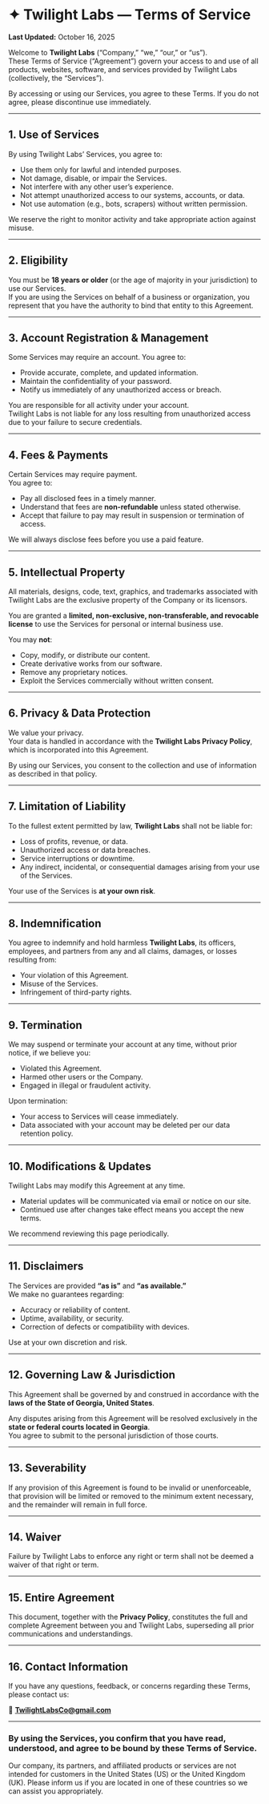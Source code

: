 # ✦ Twilight Labs — Terms of Service
**Last Updated:** October 16, 2025  

Welcome to **Twilight Labs** (“Company,” “we,” “our,” or “us”).  
These Terms of Service (“Agreement”) govern your access to and use of all products, websites, software, and services provided by Twilight Labs (collectively, the “Services”).  

By accessing or using our Services, you agree to these Terms. If you do not agree, please discontinue use immediately.

---

## 1. Use of Services
By using Twilight Labs’ Services, you agree to:
- Use them only for lawful and intended purposes.
- Not damage, disable, or impair the Services.
- Not interfere with any other user’s experience.
- Not attempt unauthorized access to our systems, accounts, or data.
- Not use automation (e.g., bots, scrapers) without written permission.

We reserve the right to monitor activity and take appropriate action against misuse.

---

## 2. Eligibility
You must be **18 years or older** (or the age of majority in your jurisdiction) to use our Services.  
If you are using the Services on behalf of a business or organization, you represent that you have the authority to bind that entity to this Agreement.

---

## 3. Account Registration & Management
Some Services may require an account. You agree to:
- Provide accurate, complete, and updated information.
- Maintain the confidentiality of your password.
- Notify us immediately of any unauthorized access or breach.

You are responsible for all activity under your account.  
Twilight Labs is not liable for any loss resulting from unauthorized access due to your failure to secure credentials.

---

## 4. Fees & Payments
Certain Services may require payment.  
You agree to:
- Pay all disclosed fees in a timely manner.
- Understand that fees are **non-refundable** unless stated otherwise.
- Accept that failure to pay may result in suspension or termination of access.

We will always disclose fees before you use a paid feature.

---

## 5. Intellectual Property
All materials, designs, code, text, graphics, and trademarks associated with Twilight Labs are the exclusive property of the Company or its licensors.

You are granted a **limited, non-exclusive, non-transferable, and revocable license** to use the Services for personal or internal business use.

You may **not**:
- Copy, modify, or distribute our content.
- Create derivative works from our software.
- Remove any proprietary notices.
- Exploit the Services commercially without written consent.

---

## 6. Privacy & Data Protection
We value your privacy.  
Your data is handled in accordance with the **Twilight Labs Privacy Policy**, which is incorporated into this Agreement.

By using our Services, you consent to the collection and use of information as described in that policy.

---

## 7. Limitation of Liability
To the fullest extent permitted by law, **Twilight Labs** shall not be liable for:
- Loss of profits, revenue, or data.  
- Unauthorized access or data breaches.  
- Service interruptions or downtime.  
- Any indirect, incidental, or consequential damages arising from your use of the Services.

Your use of the Services is **at your own risk**.

---

## 8. Indemnification
You agree to indemnify and hold harmless **Twilight Labs**, its officers, employees, and partners from any and all claims, damages, or losses resulting from:
- Your violation of this Agreement.  
- Misuse of the Services.  
- Infringement of third-party rights.

---

## 9. Termination
We may suspend or terminate your account at any time, without prior notice, if we believe you:
- Violated this Agreement.  
- Harmed other users or the Company.  
- Engaged in illegal or fraudulent activity.

Upon termination:
- Your access to Services will cease immediately.  
- Data associated with your account may be deleted per our data retention policy.

---

## 10. Modifications & Updates
Twilight Labs may modify this Agreement at any time.  
- Material updates will be communicated via email or notice on our site.  
- Continued use after changes take effect means you accept the new terms.  

We recommend reviewing this page periodically.

---

## 11. Disclaimers
The Services are provided **“as is”** and **“as available.”**  
We make no guarantees regarding:
- Accuracy or reliability of content.  
- Uptime, availability, or security.  
- Correction of defects or compatibility with devices.

Use at your own discretion and risk.

---

## 12. Governing Law & Jurisdiction
This Agreement shall be governed by and construed in accordance with the **laws of the State of Georgia, United States**.  

Any disputes arising from this Agreement will be resolved exclusively in the **state or federal courts located in Georgia**.  
You agree to submit to the personal jurisdiction of those courts.

---

## 13. Severability
If any provision of this Agreement is found to be invalid or unenforceable, that provision will be limited or removed to the minimum extent necessary, and the remainder will remain in full force.

---

## 14. Waiver
Failure by Twilight Labs to enforce any right or term shall not be deemed a waiver of that right or term.

---

## 15. Entire Agreement
This document, together with the **Privacy Policy**, constitutes the full and complete Agreement between you and Twilight Labs, superseding all prior communications and understandings.

---

## 16. Contact Information
If you have any questions, feedback, or concerns regarding these Terms, please contact us:  

📧 **TwilightLabsCo@gmail.com**

---

### By using the Services, you confirm that you have read, understood, and agree to be bound by these Terms of Service.

Our company, its partners, and affiliated products or services are not intended for customers in the United States (US) or the United Kingdom (UK). Please inform us if you are located in one of these countries so we can assist you appropriately.
